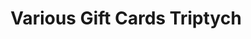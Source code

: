 ---
ee_id_thing: '4384'
site: '1'
type: '2'
inv_num: 2017-028
add_credit:
url: 2017-028-various-gift-cards-triptych
title: Various Gift Cards Triptych
year: '2017'
display_year: '2017'
medium: Inkjet print on paper
dims: 11 x 25.5 in
pitch:
ps:
live_url:
youtube:
related_code:
imgs: 2017-028-gift-card-triptych-scan-database.jpg
subheading:
download:
commission:
related:
layout: things-i-made
---